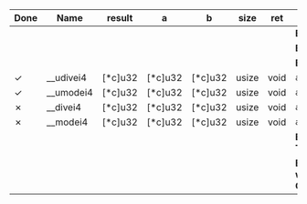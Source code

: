| Done | Name    | result| a     | b     | size| ret   | Comment               |
| ---- | ------- | ----- | ----- | ----- | --- | ----- |---------------------- |
| |              |       |       |       |     |       |**BigInt Bit Operation**|
| |              |       |       |       |     |       |**BigInt Comparison**   |
| |              |       |       |       |     |       |**BigInt Arithmetic**   |
|✓|__udivei4     |[*c]u32|[*c]u32|[*c]u32|usize|void   | `a / b`               |
|✓|__umodei4     |[*c]u32|[*c]u32|[*c]u32|usize|void   | `a % b`               |
|✗|__divei4      |[*c]u32|[*c]u32|[*c]u32|usize|void   | `a / b`               |
|✗|__modei4      |[*c]u32|[*c]u32|[*c]u32|usize|void   | `a % b`               |
| |              |       |       |       |     |       |**BigInt Arithmetic with Trapping Overflow**|
| |              |       |       |       |     |       |**BigInt Arithmetic which Return on Overflow**[^noptr_faster]|
